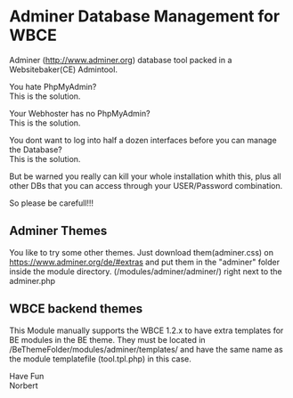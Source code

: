 Adminer Database Management for WBCE
=========================================
Adminer (http://www.adminer.org) database tool packed in a Websitebaker(CE) Admintool.

You hate PhpMyAdmin?   
This is the solution.   

Your Webhoster has no PhpMyAdmin?   
This is the solution.  

You dont want to log into half a dozen interfaces before you can manage the Database?  
This is the solution.  

But be warned you really can kill your whole installation whith this, plus all other DBs that you 
can access through your USER/Password combination. 

So please be carefull!!!


Adminer Themes 
------------------
You like to try some other themes. Just download them(adminer.css) on https://www.adminer.org/de/#extras and put
them in the "adminer" folder inside the module directory. (/modules/adminer/adminer/) right next to the
adminer.php

WBCE backend themes 
----------------------
This Module manually supports the WBCE 1.2.x to have extra templates for BE modules in the BE theme. 
They must be located in /BeThemeFolder/modules/adminer/templates/ 
and have the same name as the module templatefile (tool.tpl.php) in this case. 



Have Fun  
Norbert
